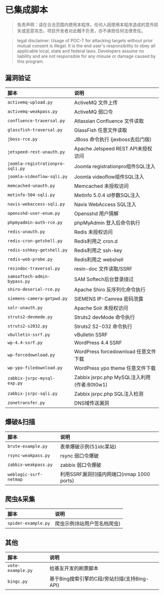 # 已集成脚本

> 免责声明：请在合法范围内使用本程序。任何人因使用本程序造成的意外损失或恶意攻击，项目开发者对此概不负责，亦不承担任何法律责任。

> legal disclaimer: Usage of POC-T for attacking targets without prior mutual consent is illegal. It is the end user's responsibility to obey all applicable local, state and federal laws. Developers assume no liability and are not responsible for any misuse or damage caused by this program.

漏洞验证 
----
|脚本|说明|
|:---|:---|
|`activemq-upload.py`    | ActiveMQ 文件上传 |
|`activemq-weakpass.py`    | ActiveMQ 弱口令 |
|`confluence-traversal.py`| Atlassian Confluence 文件读取 |
|`glassfish-traversal.py`| GlassFish 任意文件读取|
|`jboss-rce.py`       | JBoss 命令执行 (jexboss去后门版) |  
|`jetspeed-rest-unauth.py`| Apache Jetspeed REST API未授权访问|
|`joomla-registrationpro-sqli.py`| Joomla registrationpro组件SQL注入|
|`joomla-videoflow-sqli.py`| Joomla videoflow组件SQL注入|
|`memcached-unauth.py`    | Memcached 未授权访问 |
|`metinfo-504-sqli.py`| MetInfo 5.0.4 id参数SQL注入|
|`navis-webaccess-sqli.py`| Navis WebAccess SQL注入|
|`opensshd-user-enum.py`| Opensshd 用户猜解 |
|`phpmyadmin-auth-rce.py` | phpMyAdmin 登入后命令执行|
|`redis-unauth.py`    | Redis 未授权访问 |
|`redis-cron-getshell.py`| Redis利用之 cron.d|
|`redis-sshkey-getshell.py`| Redis利用之 ssh-key|
|`redis-web-probe.py`| Redis利用之 webshell|
|`resindoc-traversal.py`| resin-doc 文件读取/SSRF|
|`samsoftech-admin-bypass.py`| SAM Softech后台登录绕过|
|`shiro-deserial-rce.py`  | Apache Shiro 反序列化命令执行|
|`siemens-camera-getpwd.py`| SIEMENS IP-Camrea 密码泄露|
|`solr-unauth.py`     | Apache Solr 未授权访问 |
|`struts2-devmode.py` | Struts2 devMode 命令执行 |
|`struts2-s2032.py`   | Struts2 S2-032 命令执行 | 
|`vbulletin-ssrf.py`| vBulletin SSRF |
|`wp-4.4-ssrf.py`| WordPress 4.4 SSRF |
|`wp-forcedownload.py`| WordPress forcedownload 任意文件下载|
|`wp-ypo-filedownload.py`| WordPress ypo theme 任意文件下载|
|`zabbix-jsrpc-mysql-exp.py`| Zabbix jsrpc.php MySQL注入利用 (作者:B0t0w1)|
|`zabbix-jsrpc-sqli.py`  | Zabbix jsrpc.php SQL注入检测|
|`zonetransfer.py`| DNS域传送漏洞 |

爆破&扫描 
-----
|脚本|说明|
|:---|:---|
|`brute-example.py`    | 表单爆破示例(51idc某站)|
|`rsync-weakpass.py`   | rsync 弱口令爆破|
|`zabbix-weakpass.py`  | zabbix 弱口令爆破|
|`weblogic-ssrf-netmap`|利用SSRF漏洞扫描内网端口(nmap 1000 ports)|
  
爬虫&采集
-----
|脚本|说明|
|:---|:---|
|`spider-example.py`   |爬虫示例(B站用户签名档爬虫)|  
  
其他
---
|脚本|说明|
|:---|:---|
|`vote-example.py`     |给基友开发的刷票脚本|  
|`bingc.py`            |基于Bing搜索引擎的C段/旁站扫描(支持Bing-API)|  
  
  
